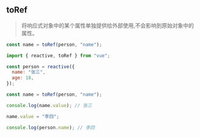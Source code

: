 ## toRef

> 将响应式对象中的某个属性单独提供给外部使用,不会影响到原始对象中的属性。

```js
const name = toRef(person, "name");
```

```js
import { reactive, toRef } from "vue";

const person = reactive({
  name: "张三",
  age: 18,
});

const name = toRef(person, "name");

console.log(name.value); // 张三

name.value = "李四";

console.log(person.name); // 李四
```
